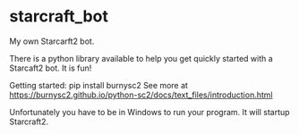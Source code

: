 # starcraft_bot
My own Starcarft2 bot. 

There is a python library available to help you get quickly started with a Starcaft2 bot. It is fun!

Getting started:
pip install burnysc2
See more at https://burnysc2.github.io/python-sc2/docs/text_files/introduction.html

Unfortunately you have to be in Windows to run your program. It will startup Starcraft2.
